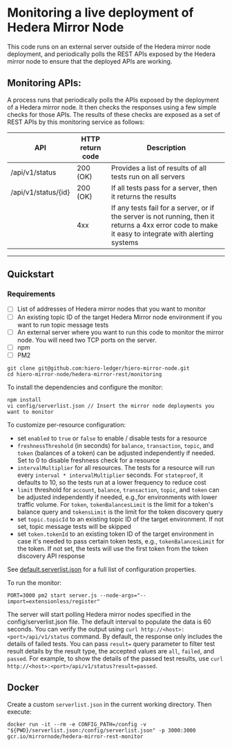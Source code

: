 # Monitoring a live deployment of Hedera Mirror Node

This code runs on an external server outside of the Hedera mirror node deployment, and periodically polls the REST APIs
exposed by the Hedera mirror node to ensure that the deployed APIs are working.

## Monitoring APIs:

A process runs that periodically polls the APIs exposed by the deployment of a Hedera mirror node.
It then checks the responses using a few simple checks for those APIs.
The results of these checks are exposed as a set of REST APIs by this monitoring service as follows:

| API                 | HTTP return code | Description                                                                                                                                          |
| ------------------- | ---------------- | ---------------------------------------------------------------------------------------------------------------------------------------------------- |
| /api/v1/status      | 200 (OK)         | Provides a list of results of all tests run on all servers                                                                                           |
| /api/v1/status/{id} | 200 (OK)         | If all tests pass for a server, then it returns the results                                                                                          |
|                     | 4xx              | If any tests fail for a server, or if the server is not running, then it returns a 4xx error code to make it easy to integrate with alerting systems |

---

## Quickstart

### Requirements

- [ ] List of addresses of Hedera mirror nodes that you want to monitor
- [ ] An existing topic ID of the target Hedera Mirror node environment if you want to run topic message tests
- [ ] An external server where you want to run this code to monitor the mirror node. You will need two TCP ports on the
      server.
- [ ] npm
- [ ] PM2

```
git clone git@github.com:hiero-ledger/hiero-mirror-node.git
cd hiero-mirror-node/hedera-mirror-rest/monitoring
```

To install the dependencies and configure the monitor:

```
npm install
vi config/serverlist.json // Insert the mirror node deployments you want to monitor
```

To customize per-resource configuration:

- set `enabled` to `true` or `false` to enable / disable tests for a resource
- `freshnessThreshold` (in seconds) for `balance`, `transaction`, `topic`, and `token` (balances of a token) can be
  adjusted independently if needed. Set to 0 to disable freshness check for a resource
- `intervalMultiplier` for all resources. The tests for a resource will run every `interval * intervalMultiplier`
  seconds. For `stateproof`, it defaults to 10, so the tests run at a lower frequency to reduce cost
- `limit` threshold for `account`, `balance`, `transaction`, `topic`, and `token` can be adjusted independently if
  needed, e.g.,for environments with lower traffic volume. For `token`, `tokenBalancesLimit` is the limit for a token's
  balance query and `tokensLimit` is the limit for the token discovery query
- set `topic.topicId` to an existing topic ID of the target environment. If not set, topic message tests will be skipped
- set `token.tokenId` to an existing token ID of the target environment in case it's needed to pass certain token tests,
  e.g., `tokenBalancesLimit` for the token. If not set, the tests will use the first token from the
  token discovery API response

See [default.serverlist.json](/hedera-mirror-rest/monitoring/config/default.serverlist.json) for a full
list of configuration properties.

To run the monitor:

```
PORT=3000 pm2 start server.js --node-args="--import=extensionless/register"
```

The server will start polling Hedera mirror nodes specified in the config/serverlist.json file. The default interval to
populate the data is 60 seconds. You can verify the output using `curl http://<host>:<port>/api/v1/status` command. By
default, the response only includes the details of failed tests. You can pass `result=` query parameter to filter test
result details by the result type, the accepted values are `all`, `failed`, and `passed`. For example, to show the
details of the passed test results, use `curl http://<host>:<port>/api/v1/status?result=passed`.

## Docker

Create a custom `serverlist.json` in the current working directory. Then execute:

```shell
docker run -it --rm -e CONFIG_PATH=/config -v "${PWD}/serverlist.json:/config/serverlist.json" -p 3000:3000 gcr.io/mirrornode/hedera-mirror-rest-monitor
```
